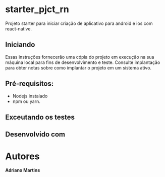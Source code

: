 # starter_pjct_rn
Projeto starter para iniciar criação de aplicativo para android e ios com react-native.

## Iniciando
Essas instruções fornecerão uma cópia do projeto em execução na sua máquina local para fins de desenvolvimento e teste. Consulte implantação para obter notas sobre como implantar o projeto em um sistema ativo.

## Pré-requisitos:
- Nodejs instalado
- npm ou yarn.

## Exceutando os testes

## Desenvolvido com

# Autores
<b>Adriano Martins</b>



